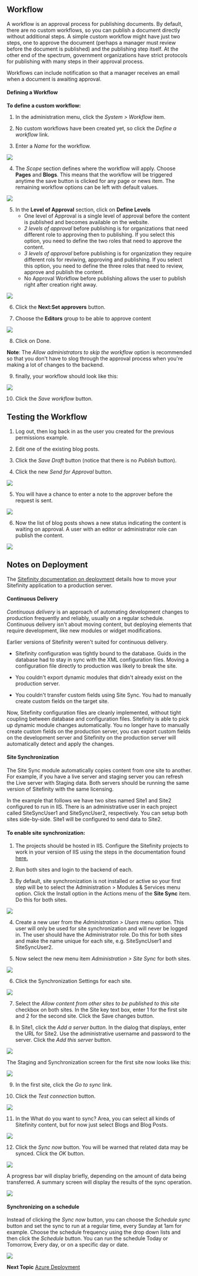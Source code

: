 Workflow
--------

A workflow is an approval process for publishing documents. By
default, there are no custom workflows, so you can publish a document
directly without additional steps. A simple custom workflow might have just
two steps, one to approve the document (perhaps a manager must review
before the document is published) and the publishing step itself. At
the other end of the spectrum, government organizations have strict
protocols for publishing with many steps in their approval process.

Workflows can include notification so that a manager receives an email
when a document is awaiting approval.

#### Defining a Workflow

**To define a custom workflow:**

1.  In the administration menu, click the *System \> Workflow* item.

2.  No custom workflows have been created yet, so click the *Define a workflow* link.
 
3.  Enter a *Name* for the workflow.

![](../media/image48.png)

4.  The *Scope* section defines where the workflow will apply. Choose **Pages** and **Blogs**. This means that the workflow will be triggered anytime the save button is clicked for any page or news item. The remaining workflow options can be left with default values.

![](../media/image52.png)

5.  In the **Level of Approval** section, click on **Define Levels** 
    - One level of Approval is a single level of approval before the content is published and becomes available on the website. 
    - *2 levels of approval* before publishing is for organizations that need different role to approving then to publishing. If you select this option, you need to define the two roles that need to approve the content. 
    - *3 levels of approval* before publishing is for organization they require different rols for reviwing, approving and publishing.   If you select this option, you need to define the three roles that need to review, approve and publish the content. 
    - No Approval Workflow before publishing allows the user to publish right after creation right away.
   
 
![](../media/image48B.png)

6.  Click the **Next:Set approvers** button.

7.  Choose the **Editors** group to be able to approve content

![](../media/image49.png)

8. Click on Done.

**Note**: The *Allow administrators to skip the workflow* option is
recommended so that you don\'t have to slog through the approval
process when you\'re making a lot of changes to the backend.

9. finally, your workflow should look like this:

![](../media/image51.png)

10.  Click the *Save workflow* button.

Testing the Workflow
--------------------

1.  Log out, then log back in as the user you created for the previous permissions example.

2.  Edit one of the existing blog posts.

3.  Click the *Save Draft* button (notice that there is no *Publish* button).

4.  Click the new *Send for Approval* button. 

![](../media/image53.png)

5. You will have a chance to enter a note to the approver before the request is sent.

![](../media/image53B.png)

6. Now the list of blog posts shows a new status indicating the content is waiting on approval. A user with an editor or administrator role can publish the content.

![](../media/image53C.png)


Notes on Deployment
-------------------

The [Sitefinity documentation on
deployment](http://www.sitefinity.com/documentation/documentationarticles/installation-and-administration-guide/deployment)
details how to move your Sitefinity application to a production
server. 

#### Continuous Delivery

*Continuous delivery* is an approach of automating development changes
to production frequently and reliably, usually on a regular schedule.
Continuous delivery isn't about moving content, but deploying elements
that require development, like new modules or widget modifications.

Earlier versions of Sitefinity weren't suited for continuous delivery.

-   Sitefinity configuration was tightly bound to the database. Guids in
    the database had to stay in sync with the XML configuration files.
    Moving a configuration file directly to production was likely to
    break the site.

-   You couldn't export dynamic modules that didn't already exist on the
    production server.

-   You couldn't transfer custom fields using Site Sync. You had to
    manually create custom fields on the target site.

Now, Sitefinity configuration files are cleanly implemented, without
tight coupling between database and configuration files. Sitefinity is
able to pick up dynamic module changes automatically. You no longer
have to manually create custom fields on the production server, you
can export custom fields on the development server and Sitefinity on
the production server will automatically detect and apply the changes.

#### Site Synchronization

The Site Sync module automatically copies content from one site to
another. For example, if you have a live server and staging server you
can refresh the Live server with Staging data. Both servers should be
running the same version of Sitefinity with the same licensing.

In the example that follows we have two sites named Site1 and Site2
configured to run in IIS. There is an administrative user in each
project called SiteSyncUser1 and SiteSyncUser2, respectively. You can
setup both sites side-by-side. Site1 will be configured to send data
to Site2.

#### To enable site synchronization:

1.  The projects should be hosted in IIS. Configure the Sitefinity
    projects to work in your version of IIS using the steps in the
    documentation found [here.](http://www.sitefinity.com/documentation/documentationarticles/installation-and-administration-guide/install-sitefinity/configuring-the-iis-to-host-sitefinity-projects)

2.  Run both sites and login to the backend of each.

3.  By default, site synchronization is not installed or active so your
    first step will be to select the Administration \> Modules &
    Services menu option. Click the Install option in the Actions menu
    of the **Site Sync** item. Do this for both sites.

![](../media/image54.jpeg)

4.  Create a new user from the *Administration \> Users* menu option. This user will only be used for site
    synchronization and will never be logged in. The user should have the Administrator role. Do this for both sites and make the name
    unique for each site, e.g. SiteSyncUser1 and SiteSyncUser2.

5.  Now select the new menu item *Administration \> Site Sync* for both sites.

![](../media/image56.png)

6.  Click the Synchronization Settings for each site.

![](../media/image57.png)

7.  Select the *Allow content from other sites to be published to this
    site* checkbox on both sites. In the Site key text box, enter 1 for
    the first site and 2 for the second site. Click the Save changes
    button.

8.  In Site1, click the *Add a server button*. In the dialog that
    displays, enter the URL for Site2. Use the administrative username
    and password to the server. Click the *Add this server* button.

![](../media/image58.png)

The Staging and Synchronization screen for the first site now looks like this:

![](../media/image59.png)

9.  In the first site, click the *Go to sync* link.

10. Click the *Test connection* button.

![](../media/image61.png)

11. In the What do you want to sync? Area, you can select all kinds of
    Sitefinity content, but for now just select Blogs and Blog Posts.

![](../media/image62.png)

12. Click the *Sync now* button. You will be warned that related data
    may be synced. Click the *OK* button.

![](../media/image64.png)

A progress bar will display briefly, depending on the amount of data
being transferred. A summary screen will display the results of the
sync operation.

![](../media/image66.png)

#### Synchronizing on a schedule

Instead of clicking the *Sync now* button, you can choose the
*Schedule sync* button and set the sync to run at a regular time,
every Sunday at 1am for example. Choose the schedule frequency using
the drop down lists and then click the *Schedule* button. You can run
the schedule Today or Tomorrow, Every day, or on a specific day or
date.

![](../media/image68.png)

**Next Topic**
[Azure Deployment](../Azure%20Deployment/readme.md)